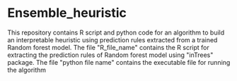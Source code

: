 # Ensemble_heuristic
This repository contains R script and python code for an algorithm to build an interpretable heuristic using prediction rules extracted from a trained Random forest model.
The file "R_file_name" contains the R script for extracting the prediction rules of Random forest model using "inTrees" package.
The file "python file name" contains the executable file for running the algorithm

